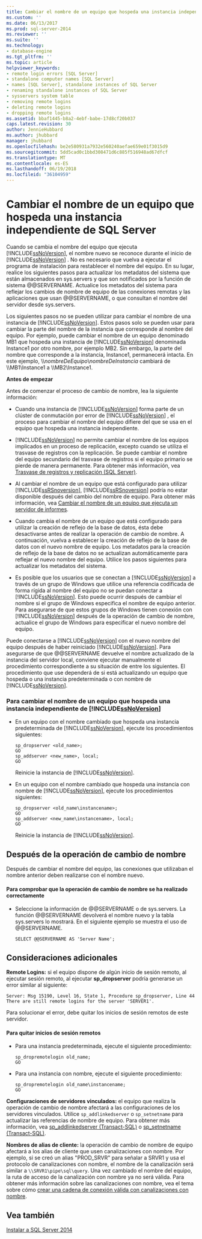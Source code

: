 ```yaml
---
title: Cambiar el nombre de un equipo que hospeda una instancia independiente de SQL Server | Microsoft Docs
ms.custom: ''
ms.date: 06/13/2017
ms.prod: sql-server-2014
ms.reviewer: ''
ms.suite: ''
ms.technology:
- database-engine
ms.tgt_pltfrm: ''
ms.topic: article
helpviewer_keywords:
- remote login errors [SQL Server]
- standalone computer names [SQL Server]
- names [SQL Server], standalone instances of SQL Server
- renaming standalone instances of SQL Server
- sysservers system table
- removing remote logins
- deleting remote logins
- dropping remote logins
ms.assetid: bbaf1445-b8a2-4ebf-babe-17d8cf20b037
caps.latest.revision: 30
author: JennieHubbard
ms.author: jhubbard
manager: jhubbard
ms.openlocfilehash: be2e580931a7932e560240aefae659e01f3015d9
ms.sourcegitcommit: 5dd5cad0c1bbd308471d6c885f516948ad67dfcf
ms.translationtype: MT
ms.contentlocale: es-ES
ms.lasthandoff: 06/19/2018
ms.locfileid: "36104959"
---
```

# <a name="rename-a-computer-that-hosts-a-stand-alone-instance-of-sql-server"></a>Cambiar el nombre de un equipo que hospeda una instancia independiente de SQL Server
  Cuando se cambia el nombre del equipo que ejecuta [!INCLUDE[ssNoVersion](../../includes/ssnoversion-md.md)], el nombre nuevo se reconoce durante el inicio de [!INCLUDE[ssNoVersion](../../includes/ssnoversion-md.md)] . No es necesario que vuelva a ejecutar el programa de instalación para restablecer el nombre del equipo. En su lugar, realice los siguientes pasos para actualizar los metadatos del sistema que están almacenados en sys.servers y que son notificados por la función de sistema @@SERVERNAME. Actualice los metadatos del sistema para reflejar los cambios de nombre de equipo de las conexiones remotas y las aplicaciones que usan @@SERVERNAME, o que consultan el nombre del servidor desde sys.servers.  
  
 Los siguientes pasos no se pueden utilizar para cambiar el nombre de una instancia de [!INCLUDE[ssNoVersion](../../includes/ssnoversion-md.md)]. Estos pasos solo se pueden usar para cambiar la parte del nombre de la instancia que corresponde al nombre del equipo. Por ejemplo, puede cambiar el nombre de un equipo denominado MB1 que hospeda una instancia de [!INCLUDE[ssNoVersion](../../includes/ssnoversion-md.md)] denominada Instance1 por otro nombre, por ejemplo MB2. Sin embargo, la parte del nombre que corresponde a la instancia, Instance1, permanecerá intacta. En este ejemplo, \\\\*nombreDeEquipo*\\*nombreDeInstancia* cambiará de \\\MB1\Instance1 a \\\MB2\Instance1.  
  
 **Antes de empezar**  
  
 Antes de comenzar el proceso de cambio de nombre, lea la siguiente información:  
  
-   Cuando una instancia de [!INCLUDE[ssNoVersion](../../includes/ssnoversion-md.md)] forma parte de un clúster de conmutación por error de [!INCLUDE[ssNoVersion](../../includes/ssnoversion-md.md)] , el proceso para cambiar el nombre del equipo difiere del que se usa en el equipo que hospeda una instancia independiente.  
  
-   [!INCLUDE[ssNoVersion](../../includes/ssnoversion-md.md)] no permite cambiar el nombre de los equipos implicados en un proceso de replicación, excepto cuando se utiliza el trasvase de registros con la replicación. Se puede cambiar el nombre del equipo secundario del trasvase de registros si el equipo primario se pierde de manera permanente. Para obtener más información, vea [Trasvase de registros y replicación &#40;SQL Server&#41;](../log-shipping/log-shipping-and-replication-sql-server.md).  
  
-   Al cambiar el nombre de un equipo que está configurado para utilizar [!INCLUDE[ssRSnoversion](../../includes/ssrsnoversion-md.md)], [!INCLUDE[ssRSnoversion](../../includes/ssrsnoversion-md.md)] podría no estar disponible después del cambio del nombre de equipo. Para obtener más información, vea [Cambiar el nombre de un equipo que ejecuta un servidor de informes](../../reporting-services/report-server/rename-a-report-server-computer.md).  
  
-   Cuando cambia el nombre de un equipo que está configurado para utilizar la creación de reflejo de la base de datos, ésta debe desactivarse antes de realizar la operación de cambio de nombre. A continuación, vuelva a establecer la creación de reflejo de la base de datos con el nuevo nombre de equipo. Los metadatos para la creación de reflejo de la base de datos no se actualizan automáticamente para reflejar el nuevo nombre del equipo. Utilice los pasos siguientes para actualizar los metadatos del sistema.  
  
-   Es posible que los usuarios que se conectan a [!INCLUDE[ssNoVersion](../../includes/ssnoversion-md.md)] a través de un grupo de Windows que utilice una referencia codificada de forma rígida al nombre del equipo no se puedan conectar a [!INCLUDE[ssNoVersion](../../includes/ssnoversion-md.md)]. Esto puede ocurrir después de cambiar el nombre si el grupo de Windows especifica el nombre de equipo anterior. Para asegurarse de que estos grupos de Windows tienen conexión con [!INCLUDE[ssNoVersion](../../includes/ssnoversion-md.md)] después de la operación de cambio de nombre, actualice el grupo de Windows para especificar el nuevo nombre del equipo.  
  
 Puede conectarse a [!INCLUDE[ssNoVersion](../../includes/ssnoversion-md.md)] con el nuevo nombre del equipo después de haber reiniciado [!INCLUDE[ssNoVersion](../../includes/ssnoversion-md.md)]. Para asegurarse de que @@SERVERNAME devuelve el nombre actualizado de la instancia del servidor local, conviene ejecutar manualmente el procedimiento correspondiente a su situación de entre los siguientes. El procedimiento que use dependerá de si está actualizando un equipo que hospeda o una instancia predeterminada o con nombre de [!INCLUDE[ssNoVersion](../../includes/ssnoversion-md.md)].  
  
### <a name="to-rename-a-computer-that-hosts-a-stand-alone-instance-of-includessnoversionincludesssnoversion-mdmd"></a>Para cambiar el nombre de un equipo que hospeda una instancia independiente de [!INCLUDE[ssNoVersion](../../includes/ssnoversion-md.md)]  
  
-   En un equipo con el nombre cambiado que hospeda una instancia predeterminada de [!INCLUDE[ssNoVersion](../../includes/ssnoversion-md.md)], ejecute los procedimientos siguientes:  
  
    ```  
    sp_dropserver <old_name>;  
    GO  
    sp_addserver <new_name>, local;  
    GO  
    ```  
  
     Reinicie la instancia de [!INCLUDE[ssNoVersion](../../includes/ssnoversion-md.md)].  
  
-   En un equipo con el nombre cambiado que hospeda una instancia con nombre de [!INCLUDE[ssNoVersion](../../includes/ssnoversion-md.md)], ejecute los procedimientos siguientes:  
  
    ```  
    sp_dropserver <old_name\instancename>;  
    GO  
    sp_addserver <new_name\instancename>, local;  
    GO  
    ```  
  
     Reinicie la instancia de [!INCLUDE[ssNoVersion](../../includes/ssnoversion-md.md)].  
  
## <a name="after-the-renaming-operation"></a>Después de la operación de cambio de nombre  
 Después de cambiar el nombre del equipo, las conexiones que utilizaban el nombre anterior deben realizarse con el nombre nuevo.  
  
#### <a name="to-verify-that-the-renaming-operation-has-completed-successfully"></a>Para comprobar que la operación de cambio de nombre se ha realizado correctamente  
  
-   Seleccione la información de @@SERVERNAME o de sys.servers. La función @@SERVERNAME devolverá el nombre nuevo y la tabla sys.servers lo mostrará. En el siguiente ejemplo se muestra el uso de @@SERVERNAME.  
  
    ```  
    SELECT @@SERVERNAME AS 'Server Name';  
    ```  
  
## <a name="additional-considerations"></a>Consideraciones adicionales  
 **Remote Logins:** si el equipo dispone de algún inicio de sesión remoto, al ejecutar sesión remoto, al ejecutar **sp_dropserver** podría generarse un error similar al siguiente:  
  
 `Server: Msg 15190, Level 16, State 1, Procedure sp_dropserver, Line 44 There are still remote logins for the server 'SERVER1'.`  
  
 Para solucionar el error, debe quitar los inicios de sesión remotos de este servidor.  
  
#### <a name="to-drop-remote-logins"></a>Para quitar inicios de sesión remotos  
  
-   Para una instancia predeterminada, ejecute el siguiente procedimiento:  
  
    ```  
    sp_dropremotelogin old_name;  
    GO  
    ```  
  
-   Para una instancia con nombre, ejecute el siguiente procedimiento:  
  
    ```  
    sp_dropremotelogin old_name\instancename;  
    GO  
    ```  
  
 **Configuraciones de servidores vinculados:** el equipo que realiza la operación de cambio de nombre afectará a las configuraciones de los servidores vinculados. Utilice `sp_addlinkedserver` o `sp_setnetname` para actualizar las referencias de nombre de equipo. Para obtener más información, vea [sp_addlinkedserver &#40;Transact-SQL&#41;](/sql/relational-databases/system-stored-procedures/sp-addlinkedserver-transact-sql) o [sp_setnetname &#40;Transact-SQL&#41;](/sql/relational-databases/system-stored-procedures/sp-setnetname-transact-sql).  
  
 **Nombres de alias de cliente:** la operación de cambio de nombre de equipo afectará a los alias de cliente que usen canalizaciones con nombre. Por ejemplo, si se creó un alias "PROD_SRVR" para señalar a SRVR1 y usa el protocolo de canalizaciones con nombre, el nombre de la canalización será similar a `\\SRVR1\pipe\sql\query`. Una vez cambiado el nombre del equipo, la ruta de acceso de la canalización con nombre ya no será válida. Para obtener más información sobre las canalizaciones con nombre, vea el tema sobre cómo [crear una cadena de conexión válida con canalizaciones con nombre](http://go.microsoft.com/fwlink/?LinkId=111063).  
  
## <a name="see-also"></a>Vea también  
 [Instalar a SQL Server 2014](../../database-engine/install-windows/install-sql-server.md)  
  
  
